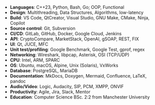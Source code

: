 <!--
# Dean Turpin -- Senior Software Engineer
Senior software engineer with 20+ years of commercial experience. Motivated self-learner, advocate of modern C++, Linux, automation and knowledge sharing. Open to relocation.
[https://turpin.dev/](https://turpin.dev/)
-->

- __Languages__: C++23, Python, Bash, Go; OOP, Functional
- __Design__: Multithreading, Data Structures, Algorithms, low-latency
- __Build__: VS Code, QtCreator, Visual Studio, GNU Make, CMake, Ninja, Copilot
- __Source control__: Git, Subversion
- __CI/CD__: GitLab, GitHub, Docker, Google Cloud, Jenkins
- __API__: CryptoCompare, MarketStack, OpenAI, gSOAP, REST, FIX
- __UI__: Qt, JUCE, MFC
- __Unit test/profiling__: Google Benchmark, Google Test, gprof, regex
- __Networking__: Wireshark, libpcap, Asterisk, OSI (TCP/UDP)
- __CPU__: Intel, ARM, SPARC
- __OS__: Ubuntu, macOS, Alpine, Unix (Solaris), VxWorks
- __Database__: PostgreSQL, MariaDB
- __Documentation__: MkDocs, Doxygen, Mermaid, Confluence, LaTeX, pandoc
- __Audio/Video__: Logic, Audacity, SIP, PCM, XMPP, ONVIF
- __Productivity__: Agile, Jira, Slack, Mentor
- __Education__: Computer Science BSc. 2:2 from Manchester University

